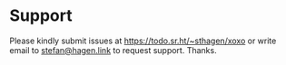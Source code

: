 # Support

Please kindly submit issues at https://todo.sr.ht/~sthagen/xoxo or write email to stefan@hagen.link to request support. Thanks.
